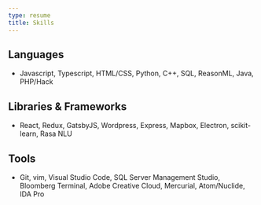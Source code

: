 ```yaml
---
type: resume
title: Skills
---
```


## Languages
- Javascript, Typescript, HTML/CSS, Python, C++, SQL, ReasonML, Java, PHP/Hack

## Libraries & Frameworks
- React, Redux, GatsbyJS, Wordpress, Express, Mapbox, Electron, scikit-learn, Rasa NLU

## Tools
- Git, vim, Visual Studio Code, SQL Server Management Studio, Bloomberg Terminal, Adobe Creative Cloud, Mercurial, Atom/Nuclide, IDA Pro